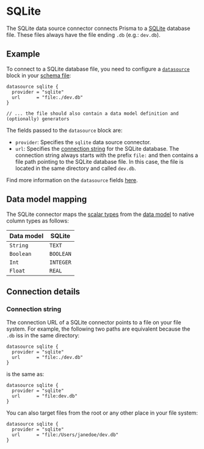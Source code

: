 # SQLite

The SQLite data source connector connects Prisma to a [SQLite](https://www.sqlite.org/) database file. These files always have the file ending `.db` (e.g.: `dev.db`).

## Example

To connect to a SQLite database file, you need to configure a [`datasource`](../../prisma-schema-file.md#data-sources) block in your [schema file](../../prisma-schema-file.md):

```prisma
datasource sqlite {
  provider = "sqlite"
  url      = "file:./dev.db"
}

// ... the file should also contain a data model definition and (optionally) generators
```

The fields passed to the `datasource` block are:

- `provider`: Specifies the `sqlite` data source connector.
- `url`: Specifies the [connection string](#connection-string) for the SQLite database. The connection string always starts with the prefix `file:` and then contains a file path pointing to the SQLite database file. In this case, the file is located in the same directory and called `dev.db`.

Find more information on the `datasource` fields [here](../../prisma-schema-file.md#data-sources).

## Data model mapping

The SQLite connector maps the [scalar types](../../data-modeling.md#scalar-types) from the [data model](../../data-modeling.md) to native column types as follows:

| Data model | SQLite    |
| ---------- | --------- |
| `String`   | `TEXT`    |
| `Boolean`  | `BOOLEAN` |
| `Int`      | `INTEGER` |
| `Float`    | `REAL`    |

## Connection details

### Connection string

The connection URL of a SQLite connector points to a file on your file system. For example, the following two paths are equivalent because the `.db` iss in the same directory:

```prisma
datasource sqlite {
  provider = "sqlite"
  url      = "file:./dev.db"
}
```

is the same as:

```prisma
datasource sqlite {
  provider = "sqlite"
  url      = "file:dev.db"
}
```

You can also target files from the root or any other place in your file system:

```prisma
datasource sqlite {
  provider = "sqlite"
  url      = "file:/Users/janedoe/dev.db"
}
```

